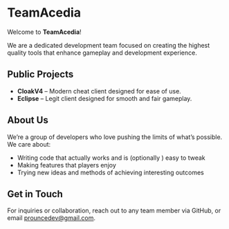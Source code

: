 # TeamAcedia

Welcome to **TeamAcedia**!  

We are a dedicated development team focused on creating the highest quality tools that enhance gameplay and development experience.

## Public Projects

- **CloakV4** – Modern cheat client designed for ease of use.  
- **Eclipse** – Legit client designed for smooth and fair gameplay.

## About Us

We’re a group of developers who love pushing the limits of what’s possible. We care about:

* Writing code that actually works and is (optionally ) easy to tweak
* Making features that players enjoy
* Trying new ideas and methods of achieving interesting outcomes

## Get in Touch

For inquiries or collaboration, reach out to any team member via GitHub, or email prouncedev@gmail.com.
